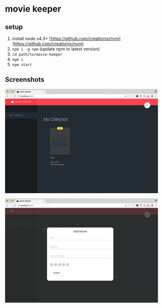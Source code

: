 # movie keeper

## setup

1. install node v4.3+ [https://github.com/creationix/nvm](https://github.com/creationix/nvm)
2. `npm i -g npm` (update npm to latest version)
3. `cd path/to/movie-keeper`
4. `npm i`
5. `npm start`

## Screenshots

![Homepage](./screenshots/page.png)

![Add Movie](./screenshots/add-movie.png)
